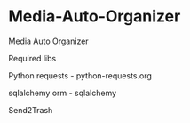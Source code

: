 Media-Auto-Organizer
====================

Media Auto Organizer



Required libs

Python requests - python-requests.org

sqlalchemy orm  - sqlalchemy

Send2Trash
